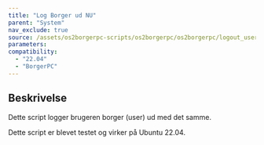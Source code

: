 ```yaml
---
title: "Log Borger ud NU"
parent: "System"
nav_exclude: true
source: /assets/os2borgerpc-scripts/os2borgerpc/os2borgerpc/logout_user.sh
parameters:
compatibility:  
  - "22.04"
  - "BorgerPC"
---
```


## Beskrivelse
Dette script logger brugeren borger (user) ud med det samme.

Dette script er blevet testet og virker på Ubuntu 22.04.